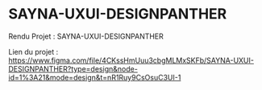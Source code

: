 # SAYNA-UXUI-DESIGNPANTHER
Rendu Projet : SAYNA-UXUI-DESIGNPANTHER

Lien du projet : https://www.figma.com/file/4CKssHmUuu3cbgMLMxSKFb/SAYNA-UXUI-DESIGNPANTHER?type=design&node-id=1%3A21&mode=design&t=nR1Ruy9CsOsuC3UI-1
